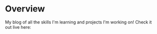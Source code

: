# Overview

My blog of all the skills I'm learning and projects I'm working on! Check it out live here: 